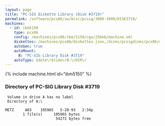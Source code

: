 ```yaml
---
layout: page
title: "PC-SIG Diskette Library (Disk #3719)"
permalink: /software/pcx86/sw/misc/pcsig/3000-3999/DISK3719/
machines:
  - id: ibm5150
    type: pcx86
    config: /machines/pcx86/ibm/5150/cga/256kb/machine.xml
    diskettes: /machines/pcx86/diskettes.json,/disks/pcsigdisks/pcx86/diskettes.json
    autoGen: true
    autoMount:
      B: "PC-SIG Library Disk #3719"
    autoType: $date\r$time\rB:\rDIR\r
---
```


{% include machine.html id="ibm5150" %}

### Directory of PC-SIG Library Disk #3719

     Volume in drive A has no label
     Directory of A:\

    METZ     A03    105965   5-20-93   2:34p
            1 file(s)     105965 bytes
                           54272 bytes free
